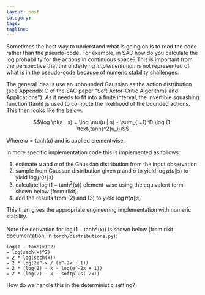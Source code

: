 ```yaml
---
layout: post
category:
tags:
tagline:
---
```


Sometimes the best way to understand what is going on is to read the code rather than the pseudo-code. For example, in SAC how do you calculate the log probability for the actions in continuous space? This is important from the perspective that the underlying _implementation_ is not represented of what is in the pseudo-code because of numeric stability challenges.

The general idea is use an unbounded Gaussian as the action distribution (see Appendix C of the SAC paper "Soft Actor-Critic Algorithms and Applications"). As it needs to fit into a finite interval, the invertible squashing function (tanh) is used to compute the likelihood of the bounded actions. This then looks like the below:

$$\log \pi(a | s) = \log \mu(u | s) - \sum_{i=1}^D \log (1- \text{tanh}^2(u_i))$$

Where $a = \text{tanh}(u)$ and is applied elementwise.

In more specific implementation code this is implemented as follows:

1.  estimate $\mu$ and $\sigma$ of the Gaussian distribution from the input observation
2.  sample from Gaussan distribution given $\mu$ and $\sigma$ to yield $\log \mu(u \| s)$ to yield $\log \mu(u \| s)$
3.  calculate $\log (1- \text{tanh}^2(u))$ element-wise using the equivalent form shown below (from rlkit).
4.  add the results from (2) and (3) to yield $\log \pi (a \| s)$

This then gives the appropriate engineering implementation with numeric stability.

Note the derivation for $\log(1- \text{tanh}^2(x))$ is shown below (from rlkit documentation, in `torch/distributions.py`):

```
log(1 - tanh(x)^2)
= log(sech(x)^2)
= 2 * log(sech(x))
= 2 * log(2e^-x / (e^-2x + 1))
= 2 * (log(2) - x - log(e^-2x + 1))
= 2 * (log(2) - x - softplus(-2x))
```

How do we handle this in the deterministic setting?
